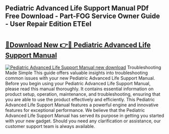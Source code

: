 ## Pediatric Advanced Life Support Manual PDf Free Download - Part-FOG Service Owner Guide - User Repair Edition ETEeI

# <h2><a href="http://cf16613.oget.top/?id=Pediatric+Advanced+Life+Support+Manual">🔗Download New 👉🔴 Pediatric Advanced Life Support Manual</a></h2>

[![Pediatric Advanced Life Support Manual new download](https://i.imgur.com/5g1atiW.png)](http://cf16613.oget.top/?id=Pediatric+Advanced+Life+Support+Manual)
Troubleshooting Made Simple This guide offers valuable insights into troubleshooting common issues with your new Pediatric Advanced Life Support Manual. Before you begin using your Pediatric Advanced Life Support Manual, please read this manual thoroughly. It contains essential information on product setup, operation, maintenance, and troubleshooting, ensuring that you are able to use the product effectively and efficiently. This Pediatric Advanced Life Support Manual features a powerful engine and innovative features for exceptional performance. We believe that the Pediatric Advanced Life Support Manual has served its purpose in getting you started with your new gadget. Should you need any clarification or assistance, our customer support team is always available.
